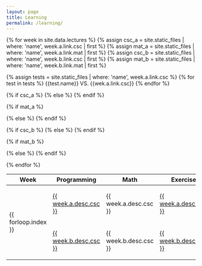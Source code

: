 ```yaml
---
layout: page
title: Learning
permalink: /learning/
---
```

<table>
<thead>
<tr>
  <th>Week</th>
  <th>Programming</th>
  <th>Math</th>
  <th>Exercise</th>
</tr>
</thead>
{% for week in site.data.lectures %}
<!-- Get the file with the corresponding name from lectures.yml -->
{% assign csc_a = site.static_files | where: 'name', week.a.link.csc | first %} 
{% assign mat_a = site.static_files | where: 'name', week.a.link.mat | first %} 
{% assign csc_b = site.static_files | where: 'name', week.b.link.csc | first %} 
{% assign mat_b = site.static_files | where: 'name', week.b.link.mat | first %} 

{% assign tests = site.static_files | where: 'name', week.a.link.csc %} 
{% for test in tests %}
  {{test.name}} VS. {{wek.a.link.csc}}
{% endfor %}

<tr>
  <td rowspan="2" class="lecture-week">{{ forloop.index }}</td>
  <!-- Render with link if exists, otherwise regular text  -->
  {% if csc_a %}
    <td><a href="{{ csc_a.path }}">{{ week.a.desc.csc }}</a></td>
  {% else %} 
    <td>{{ week.a.desc.csc }}</td>
  {% endif %}

  {% if mat_a %}
    <td><a href="{{ mat_a.path }}">{{ week.a.desc.mat }}</a></td>
  {% else %} 
    <td>{{ week.a.desc.mat }}</td>
  {% endif %}
  <td rowspan="2" class="lecture-exercise">
    <ul>
      {% for ex in week.ex %}
      <li>{{ ex }}</li>
      {% endfor %}
    </ul>
  </td>
</tr>
<tr>
  {% if csc_b %}
    <td><a href="{{ csc_b.path }}">{{ week.b.desc.csc }}</a></td>
  {% else %} 
    <td>{{ week.b.desc.csc }}</td>
  {% endif %}

  {% if mat_b %}
    <td><a href="{{ mat_b.path }}">{{ week.b.desc.mat }}</a></td>
  {% else %} 
    <td>{{ week.b.desc.mat }}</td>
  {% endif %}
</tr>
{% endfor %}
</table>